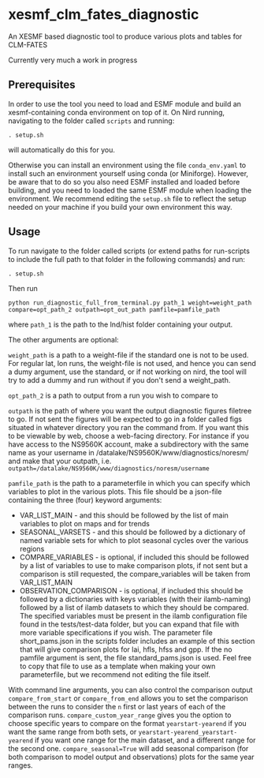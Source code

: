 # xesmf_clm_fates_diagnostic

An XESMF based diagnostic tool to produce various plots and tables for CLM-FATES

Currently very much a work in progress

## Prerequisites

In order to use the tool you need to load and ESMF module and build an xesmf-containing conda environment on top of it. On Nird running, navigating to the folder called `scripts` and running:

```
. setup.sh
```
will automatically do this for you.

Otherwise you can install an environment using the file `conda_env.yaml` to install such an environment yourself using conda (or Miniforge). However, be aware that to do so you also need ESMF installed and loaded before building, and you need to loaded the same ESMF module when loading the environment. We recommend editing the `setup.sh` file to reflect the setup needed on your machine if you build your own environment this way.

## Usage

To run navigate to the folder called scripts (or extend paths for run-scripts to include the full path to that folder in the following commands) and run: 
```
. setup.sh
```

Then run 
```
python run_diagnostic_full_from_terminal.py path_1 weight=weight_path compare=opt_path_2 outpath=opt_out_path pamfile=pamfile_path
```
where `path_1` is the path to the lnd/hist folder containing your output.

The other arguments are optional:

`weight_path` is a path to a weight-file if the standard one is not to be used. For regular lat, lon runs, the weight-file is not used, and hence you can send a dumy argument, use the standard, or if not working on nird, the tool will try to add a dummy and run without if you don't send a weight_path.

`opt_path_2` is a path to output from a run you wish to compare to 

`outpath` is the path of where you want the output diagnostic figures filetree to go. If not sent the figures will be expected to go in a folder called figs situated in whatever directory you ran the command from.
If you want this to be viewable by web, choose a web-facing directory. For instance if you have access to the NS9560K account, make a subdirectory with the same name as your username in /datalake/NS9560K/www/diagnostics/noresm/ and make that your outpath, i.e. `outpath=/datalake/NS9560K/www/diagnostics/noresm/username`

`pamfile_path` is the path to a parameterfile in which you can specify which variables to plot in the various plots. 
This file should be a json-file containing the three (four) keyword arguments:
* VAR_LIST_MAIN - and this should be followed by the list of main variables to plot on maps and for trends
* SEASONAL_VARSETS - and this should be followed by a dictionary of named variable sets for which to plot seasonal cycles over the various regions
* COMPARE_VARIABLES - is optional, if included this should be followed by a list of variables to use to make comparison plots, if not sent but a comparison is still requested, the compare_variables will be taken from VAR_LIST_MAIN
* OBSERVATION_COMPARISON - is optional, if included this should be followed by a dictionaries with keys variables (with their ilamb-naming) followed by a list of ilamb datasets to which they should be compared. The specified variables must be present in the ilamb configuration file found in the tests/test-data folder, but you can expand that file with more variable specifications if you wish. The parameter file short_pams.json in the scripts folder includes an example of this section that will give comparison plots for lai, hfls, hfss and gpp.
If the no pamfile argument is sent, the file standard_pams.json  is used. Feel free to copy that file to use as a template when making your own parameterfile, but we recommend not editing the file itself.

With command line arguments, you can also control the comparison output
`compare_from_start` or `compare_from_end` allows you to set the comparison between the runs to consider the `n` first or last years of each of the comparison runs.
`compare_custom_year_range` gives you the option to choose specific years to compare on the format `yearstart-yearend` if you want the same range from both sets, 
or `yearstart-yearend_yearstart-yearend` if you want one range for the main dataset, and a different range for the second one.
`compare_seasonal=True` will add seasonal comparison (for both comparison to model output and observations) plots for the same year ranges.